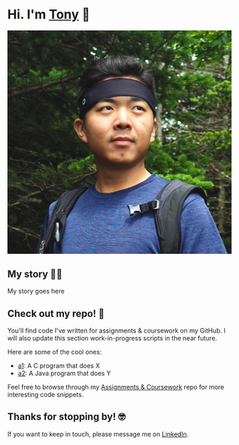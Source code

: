 # Hi. I'm [Tony](https://www.linkedin.com/in/tonykliu/) 👋

![My picture](/profile/img/headshot.jpg)

## My story 👨‍💻
My story goes here

## Check out my repo! 💭
You'll find code I've written for assignments & coursework on my GitHub. I will also update this section work-in-progress scripts in the near future.

Here are some of the cool ones: 
- [a1](http://about:blank/): A C program that does X
- [a2](http://about:blank/): A Java program that does Y

Feel free to browse through my [Assignments & Coursework](http://about:blank/) repo for more interesting code snippets.

## Thanks for stopping by! 🤓
If you want to keep in touch, please message me on [LinkedIn](https://www.linkedin.com/in/tonykliu/).
